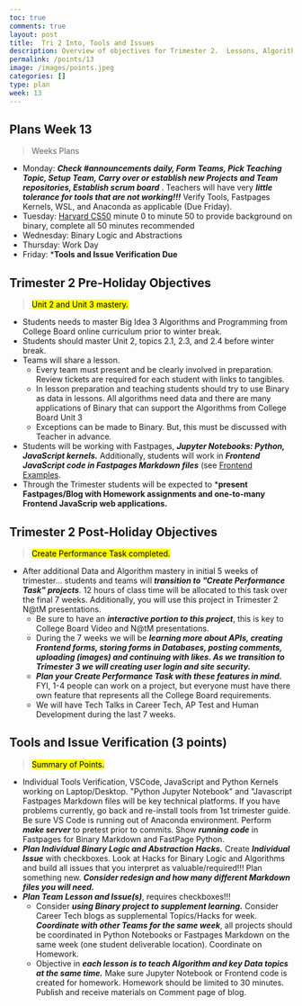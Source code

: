 ```yaml
---
toc: true
comments: true
layout: post
title:  Tri 2 Into, Tools and Issues
description: Overview of objectives for Trimester 2.  Lessons, Algorithms, and Create Performance Task.
permalink: /points/13
image: /images/points.jpeg
categories: []
type: plan
week: 13
---
```


## Plans Week 13
> Weeks Plans
- Monday: ***Check #announcements daily, Form Teams, Pick Teaching Topic, Setup Team, Carry over or establish new Projects and Team repositories, Establish scrum board*** . Teachers will have very ***little tolerance for tools that are not working!!!***  Verify Tools, Fastpages Kernels, WSL, and Anaconda as applicable (Due Friday).
- Tuesday: [Harvard CS50](https://cs50.harvard.edu/x/2022/weeks/0/) minute 0 to minute 50 to provide background on binary, complete all 50 minutes recommended
- Wednesday: Binary Logic and Abstractions
- Thursday: Work Day
- Friday: ***Tools and Issue Verification Due**

## Trimester 2 Pre-Holiday Objectives
> <mark>Unit 2 and Unit 3 mastery.</mark>
- Students needs to master Big Idea 3 Algorithms and Programming from College Board online curriculum prior to winter break.
- Students should master Unit 2, topics 2.1, 2.3, and 2.4 before winter break.
- Teams will share a lesson.
    - Every team must present and be clearly involved in preparation.  Review tickets are required for each student with links to tangibles.
    - In lesson preparation and teaching students should try to use Binary as data in lessons.  All algorithms need data and there are many applications of Binary that can support the Algorithms from College Board Unit 3 
     - Exceptions can be made to Binary.  But, this must be discussed with Teacher in advance.
- Students will be working with Fastpages, ***Jupyter Notebooks: Python, JavaScript kernels.*** Additionally, students will work in ***Frontend JavaScript code in Fastpages Markdown files*** (see [Frontend Examples](https://nighthawkcoders.github.io/APCSP/frontend/overview).
- Through the Trimester students will be expected to ***present Fastpages/Blog with Homework assignments and one-to-many Frontend JavaScrip web applications.**

## Trimester 2 Post-Holiday Objectives
> <mark>Create Performance Task completed.</mark>
- After additional Data and Algorithm mastery in initial 5 weeks of trimester... students and teams will ***transition to "Create Performance Task" projects***.  12 hours of class time will be allocated to this task over the final 7 weeks.  Additionally, you will use this project in Trimester 2 N@tM presentations.  
    - Be sure to have an ***interactive portion to this project***, this is key to College Board Video and N@tM presentations.
    - During the 7 weeks we will be ***learning more about APIs, creating Frontend forms, storing forms in Databases, posting comments, uploading (images) and continuing with likes.  As we transition to Trimester 3 we will creating user login and site security.***
    - ***Plan your Create Performance Task with these features in mind.*** FYI, 1-4 people can work on a project, but everyone must have there own feature that represents all the College Board requirements.
    - We will have Tech Talks in Career Tech, AP Test and Human Development during the last 7 weeks.

## Tools and Issue Verification (3 points)
> <mark>Summary of Points.</mark>
- Individual Tools Verification, VSCode, JavaScript and Python Kernels working on Laptop/Desktop.  "Python Jupyter Notebook" and "Javascript Fastpages Markdown files will be key technical platforms.  If you have problems currently, go back and re-install tools from 1st trimester guide.  Be sure VS Code is running out of Anaconda environment.  Perform ***make server*** to pretest prior to commits.  Show ***running code*** in Fastpages for Binary Markdown and FastPage Python. 
- ***Plan Individual Binary Logic and Abstraction Hacks.***  Create ***Individual Issue*** with checkboxes. Look at Hacks for Binary Logic and Algorithms and build all issues that you interpret as valuable/required!!!  Plan something new.  ***Consider redesign and how many different Markdown files you will need.***
- ***Plan Team Lesson and Issue(s)***, requires checkboxes!!!
    - Consider ***using Binary project to supplement learning.*** Consider Career Tech blogs as supplemental Topics/Hacks for week.  ***Coordinate with other Teams for the same week***, all projects should be coordinated in Python Notebooks or Fastpages Markdown on the same week (one student deliverable location).  Coordinate on Homework.
    - Objective in ***each lesson is to teach Algorithm and key Data topics at the same time.***  Make sure Jupyter Notebook or Frontend code is created for homework.  Homework should be limited to 30 minutes.  Publish and receive materials on Comment page of blog.